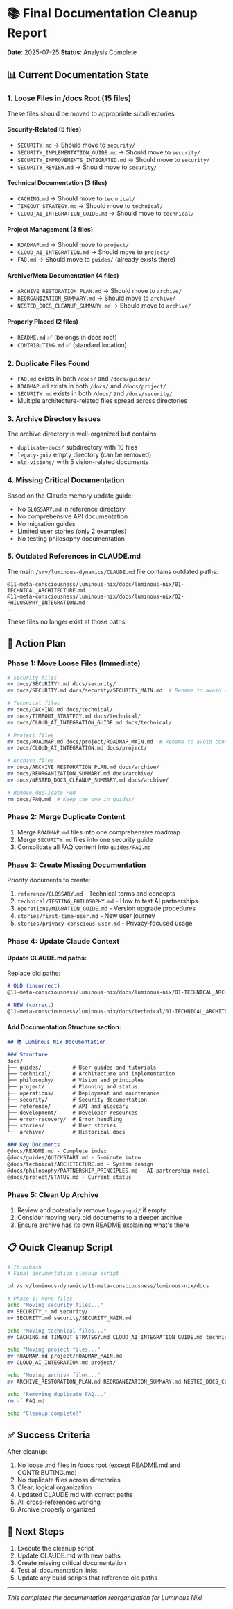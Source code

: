 # 📚 Final Documentation Cleanup Report

**Date**: 2025-07-25
**Status**: Analysis Complete

## 📊 Current Documentation State

### 1. Loose Files in /docs Root (15 files)
These files should be moved to appropriate subdirectories:

#### Security-Related (5 files)
- `SECURITY.md` → Should move to `security/`
- `SECURITY_IMPLEMENTATION_GUIDE.md` → Should move to `security/`
- `SECURITY_IMPROVEMENTS_INTEGRATED.md` → Should move to `security/`
- `SECURITY_REVIEW.md` → Should move to `security/`

#### Technical Documentation (3 files)
- `CACHING.md` → Should move to `technical/`
- `TIMEOUT_STRATEGY.md` → Should move to `technical/`
- `CLOUD_AI_INTEGRATION_GUIDE.md` → Should move to `technical/`

#### Project Management (3 files)
- `ROADMAP.md` → Should move to `project/`
- `CLOUD_AI_INTEGRATION.md` → Should move to `project/`
- `FAQ.md` → Should move to `guides/` (already exists there)

#### Archive/Meta Documentation (4 files)
- `ARCHIVE_RESTORATION_PLAN.md` → Should move to `archive/`
- `REORGANIZATION_SUMMARY.md` → Should move to `archive/`
- `NESTED_DOCS_CLEANUP_SUMMARY.md` → Should move to `archive/`

#### Properly Placed (2 files)
- `README.md` ✅ (belongs in docs root)
- `CONTRIBUTING.md` ✅ (standard location)

### 2. Duplicate Files Found
- `FAQ.md` exists in both `/docs/` and `/docs/guides/`
- `ROADMAP.md` exists in both `/docs/` and `/docs/project/`
- `SECURITY.md` exists in both `/docs/` and `/docs/security/`
- Multiple architecture-related files spread across directories

### 3. Archive Directory Issues
The archive directory is well-organized but contains:
- `duplicate-docs/` subdirectory with 10 files
- `legacy-gui/` empty directory (can be removed)
- `old-visions/` with 5 vision-related documents

### 4. Missing Critical Documentation
Based on the Claude memory update guide:
- No `GLOSSARY.md` in reference directory
- No comprehensive API documentation
- No migration guides
- Limited user stories (only 2 examples)
- No testing philosophy documentation

### 5. Outdated References in CLAUDE.md
The main `/srv/luminous-dynamics/CLAUDE.md` file contains outdated paths:
```
@11-meta-consciousness/luminous-nix/docs/luminous-nix/01-TECHNICAL_ARCHITECTURE.md
@11-meta-consciousness/luminous-nix/docs/luminous-nix/02-PHILOSOPHY_INTEGRATION.md
...
```
These files no longer exist at those paths.

## 🎯 Action Plan

### Phase 1: Move Loose Files (Immediate)
```bash
# Security files
mv docs/SECURITY*.md docs/security/
mv docs/SECURITY.md docs/security/SECURITY_MAIN.md  # Rename to avoid conflict

# Technical files
mv docs/CACHING.md docs/technical/
mv docs/TIMEOUT_STRATEGY.md docs/technical/
mv docs/CLOUD_AI_INTEGRATION_GUIDE.md docs/technical/

# Project files
mv docs/ROADMAP.md docs/project/ROADMAP_MAIN.md  # Rename to avoid conflict
mv docs/CLOUD_AI_INTEGRATION.md docs/project/

# Archive files
mv docs/ARCHIVE_RESTORATION_PLAN.md docs/archive/
mv docs/REORGANIZATION_SUMMARY.md docs/archive/
mv docs/NESTED_DOCS_CLEANUP_SUMMARY.md docs/archive/

# Remove duplicate FAQ
rm docs/FAQ.md  # Keep the one in guides/
```

### Phase 2: Merge Duplicate Content
1. Merge `ROADMAP.md` files into one comprehensive roadmap
2. Merge `SECURITY.md` files into one security guide
3. Consolidate all FAQ content into `guides/FAQ.md`

### Phase 3: Create Missing Documentation
Priority documents to create:
1. `reference/GLOSSARY.md` - Technical terms and concepts
2. `technical/TESTING_PHILOSOPHY.md` - How to test AI partnerships
3. `operations/MIGRATION_GUIDE.md` - Version upgrade procedures
4. `stories/first-time-user.md` - New user journey
5. `stories/privacy-conscious-user.md` - Privacy-focused usage

### Phase 4: Update Claude Context

#### Update CLAUDE.md paths:
Replace old paths:
```markdown
# OLD (incorrect)
@11-meta-consciousness/luminous-nix/docs/luminous-nix/01-TECHNICAL_ARCHITECTURE.md

# NEW (correct)
@11-meta-consciousness/luminous-nix/docs/technical/01-TECHNICAL_ARCHITECTURE.md
```

#### Add Documentation Structure section:
```markdown
## 📚 Luminous Nix Documentation

### Structure
docs/
├── guides/          # User guides and tutorials
├── technical/       # Architecture and implementation
├── philosophy/      # Vision and principles
├── project/         # Planning and status
├── operations/      # Deployment and maintenance
├── security/        # Security documentation
├── reference/       # API and glossary
├── development/     # Developer resources
├── error-recovery/  # Error handling
├── stories/         # User stories
└── archive/         # Historical docs

### Key Documents
@docs/README.md - Complete index
@docs/guides/QUICKSTART.md - 5-minute intro
@docs/technical/ARCHITECTURE.md - System design
@docs/philosophy/PARTNERSHIP_PRINCIPLES.md - AI partnership model
@docs/project/STATUS.md - Current status
```

### Phase 5: Clean Up Archive
1. Review and potentially remove `legacy-gui/` if empty
2. Consider moving very old documents to a deeper archive
3. Ensure archive has its own README explaining what's there

## 📋 Quick Cleanup Script

```bash
#!/bin/bash
# Final documentation cleanup script

cd /srv/luminous-dynamics/11-meta-consciousness/luminous-nix/docs

# Phase 1: Move files
echo "Moving security files..."
mv SECURITY_*.md security/
mv SECURITY.md security/SECURITY_MAIN.md

echo "Moving technical files..."
mv CACHING.md TIMEOUT_STRATEGY.md CLOUD_AI_INTEGRATION_GUIDE.md technical/

echo "Moving project files..."
mv ROADMAP.md project/ROADMAP_MAIN.md
mv CLOUD_AI_INTEGRATION.md project/

echo "Moving archive files..."
mv ARCHIVE_RESTORATION_PLAN.md REORGANIZATION_SUMMARY.md NESTED_DOCS_CLEANUP_SUMMARY.md archive/

echo "Removing duplicate FAQ..."
rm -f FAQ.md

echo "Cleanup complete!"
```

## ✅ Success Criteria

After cleanup:
1. No loose .md files in /docs root (except README.md and CONTRIBUTING.md)
2. No duplicate files across directories
3. Clear, logical organization
4. Updated CLAUDE.md with correct paths
5. All cross-references working
6. Archive properly organized

## 🚀 Next Steps

1. Execute the cleanup script
2. Update CLAUDE.md with new paths
3. Create missing critical documentation
4. Test all documentation links
5. Update any build scripts that reference old paths

---

*This completes the documentation reorganization for Luminous Nix!*